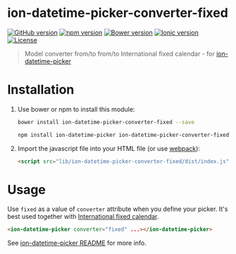 # ion-datetime-picker-converter-fixed

[![GitHub version](https://img.shields.io/github/release/katemihalikova/ion-datetime-picker-converter-fixed.svg?style=flat-square)](https://github.com/katemihalikova/ion-datetime-picker-converter-fixed)
[![npm version](https://img.shields.io/npm/v/ion-datetime-picker-converter-fixed.svg?style=flat-square)](https://npm.im/ion-datetime-picker-converter-fixed)
[![Bower version](https://img.shields.io/bower/v/ion-datetime-picker-converter-fixed.svg?style=flat-square)](https://libraries.io/bower/ion-datetime-picker-converter-fixed)
[![Ionic version](https://img.shields.io/badge/ionic-v1.3-6ea2fb.svg?style=flat-square)](http://ionicframework.com/docs/v1/)
[![License](https://img.shields.io/npm/l/ion-datetime-picker-converter-fixed.svg?style=flat-square)](https://github.com/katemihalikova/ion-datetime-picker-converter-fixed/blob/develop/LICENSE)

> Model converter from/to from/to International fixed calendar - for [ion-datetime-picker](https://github.com/katemihalikova/ion-datetime-picker)

# Installation

1. Use bower or npm to install this module:

    ```bash
    bower install ion-datetime-picker-converter-fixed --save
    ```

    ```bash
    npm install ion-datetime-picker ion-datetime-picker-converter-fixed --save
    ```

2. Import the javascript file into your HTML file (or use [webpack](https://webpack.js.org/)):

    ```html
    <script src="lib/ion-datetime-picker-converter-fixed/dist/index.js"></script>
    ```

# Usage

Use `fixed` as a value of `converter` attribute when you define your picker. It's best used together with [International fixed calendar](https://github.com/katemihalikova/ion-datetime-picker-calendar-fixed).

```html
<ion-datetime-picker converter="fixed" ...></ion-datetime-picker>
```

See [ion-datetime-picker README](https://github.com/katemihalikova/ion-datetime-picker/blob/develop/README.md) for more info.
